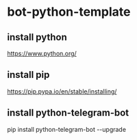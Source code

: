 # bot-python-template

## install python
https://www.python.org/

## install pip
https://pip.pypa.io/en/stable/installing/

## install python-telegram-bot
pip install python-telegram-bot --upgrade
